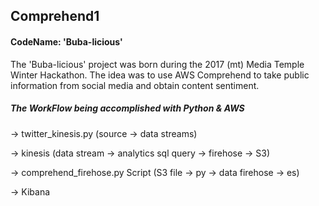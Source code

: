 ## Comprehend1
#### CodeName: 'Buba-licious'
The 'Buba-licious' project was born during the 2017 (mt) Media Temple Winter Hackathon. The idea was to use AWS Comprehend to take public information from social media and obtain content sentiment.

##### The WorkFlow being accomplished with Python & AWS

→  twitter_kinesis.py  (source → data streams)

→  kinesis (data stream → analytics sql query →  firehose → S3)

→  comprehend_firehose.py Script (S3 file → py → data firehose → es)

→  Kibana
